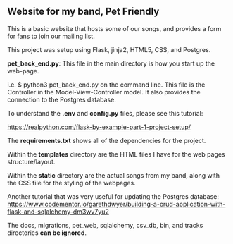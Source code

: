 ## Website for my band, Pet Friendly

This is a basic website that hosts some of our songs, and provides a
form for fans to join our mailing list.

This project was setup using Flask, jinja2, HTML5, CSS, and Postgres.

**pet_back_end.py**: This file in the main directory is how you start up the web-page.

i.e. $ python3 pet_back_end.py on the command line.
This file is the Controller in the Model-View-Controller model. It also provides the connection
to the Postgres database.

To understand the **.env** and **config.py** files, please see this tutorial:

https://realpython.com/flask-by-example-part-1-project-setup/

The **requirements.txt** shows all of the dependencies for the project.

Within the **templates** directory are the HTML files I have for the web pages
structure/layout.

Within the **static** directory are the actual songs from my band, along with
the CSS file for the styling of the webpages.

Another tutorial that was very useful for updating the Postgres database:
https://www.codementor.io/garethdwyer/building-a-crud-application-with-flask-and-sqlalchemy-dm3wv7yu2

The docs, migrations, pet_web, sqlalchemy, csv_db, bin, and tracks directories **can be ignored**.
